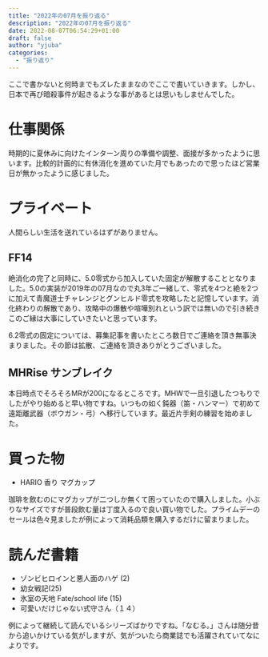 ```yaml
---
title: "2022年の07月を振り返る"
description: "2022年の07月を振り返る"
date: 2022-08-07T06:54:29+01:00
draft: false
author: "yjuba"
categories:
  - "振り返り"
---
```


ここで書かないと何時までもズレたままなのでここで書いていきます。しかし、日本で再び暗殺事件が起きるような事があるとは思いもしませんでした。

# 仕事関係
時期的に夏休みに向けたインターン周りの準備や調整、面接が多かったように思います。比較的計画的に有休消化を進めていた月でもあったので思ったほど営業日が無かったように感じました。

# プライベート
人間らしい生活を送れているはずがありません。

## FF14
絶消化の完了と同時に、5.0零式から加入していた固定が解散することとなりました。5.0の実装が2019年の07月なので丸3年ご一緒して、零式を4つと絶を2つに加えて青魔道士チャレンジとグンヒルド零式を攻略したと記憶しています。消化終わりの解散であり、攻略中の爆散や喧嘩別れという訳では無いので引き続きこのご縁は大事にしていきたいと思っています。

6.2零式の固定については、募集記事を書いたところ数日でご連絡を頂き無事決まりました。その節は拡散、ご連絡を頂きありがとうございました。

## MHRise サンブレイク
本日時点でそろそろMRが200になるところです。MHWで一旦引退したつもりでしたがやり始めると早い物ですね。いつもの如く鈍器（笛・ハンマー）で初めて遠距離武器（ボウガン・弓）へ移行しています。最近片手剣の練習を始めました。

# 買った物
- HARIO 香り マグカップ

珈琲を飲むのにマグカップが二つしか無くて困っていたので購入しました。小ぶりなサイズですが普段飲む量は丁度入るので良い買い物でした。プライムデーのセールは色々見ましたが例によって消耗品類を購入するだけに留まりました。

# 読んだ書籍
- ゾンビヒロインと悪人面のハゲ (2)
- 幼女戦記(25)
- 氷室の天地 Fate/school life (15)
- 可愛いだけじゃない式守さん（１４）

例によって継続して読んでいるシリーズばかりですね。「なむる。」さんは随分昔から追いかけている気がしますが、気がついたら商業誌でも活躍されていてなによりです。
